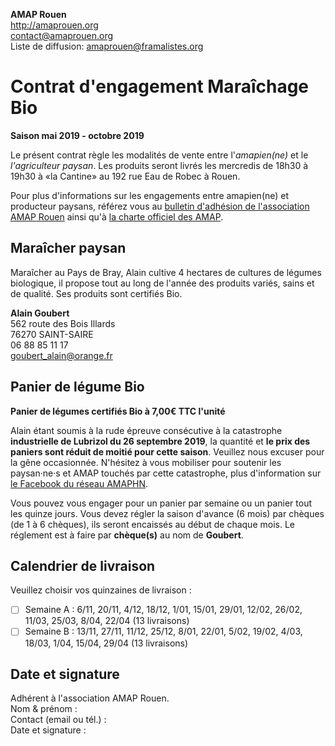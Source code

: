 **AMAP Rouen**  
http://amaprouen.org  
contact@amaprouen.org  
Liste de diffusion: amaprouen@framalistes.org

# Contrat d'engagement Maraîchage Bio
**Saison mai 2019 - octobre 2019**

Le présent contrat règle les modalités de vente entre l'*amapien(ne)* et le *l'agriculteur paysan*. Les produits seront livrés les mercredis de 18h30 à 19h30 à «la Cantine» au 192 rue Eau de Robec à Rouen.

Pour plus d'informations sur les engagements entre amapien(ne) et producteur paysans, référez vous au [bulletin d'adhésion de l'association AMAP Rouen](bulletin-adhesion-amap-rouen) ainsi qu'à [la charte officiel des AMAP](http://miramap.org/IMG/pdf/charte_des_amap_mars_2014-2.pdf).

## Maraîcher paysan

Maraîcher au Pays de Bray, Alain cultive 4 hectares de cultures de légumes biologique, il propose tout au long de l'année des produits variés, sains et de qualité. Ses produits sont certifiés Bio.

**Alain Goubert**  
562 route des Bois Illards  
76270 SAINT-SAIRE  
06 88 85 11 17  
goubert_alain@orange.fr

## Panier de légume Bio
**Panier de légumes certifiés Bio à 7,00€ TTC l'unité**

Alain étant soumis à la rude épreuve consécutive à la catastrophe **industrielle de Lubrizol du 26 septembre 2019**, la quantité et **le prix des paniers sont réduit de moitié pour cette saison**. Veuillez nous excuser pour la gêne occasionnée. N'hésitez à vous mobiliser pour soutenir les paysan·ne·s et AMAP touchés par cette catastrophe, plus d'information sur [le Facebook du réseau AMAPHN](https://www.facebook.com/amap.hautenormandie).

Vous pouvez vous engager pour un panier par semaine ou un panier tout les quinze jours.
Vous devez régler la saison d'avance (6 mois) par chèques (de 1 à 6 chèques), ils seront encaissés au début de chaque mois. Le réglement est à faire par **chèque(s)** au nom de **Goubert**.

## Calendrier de livraison

Veuillez choisir vos quinzaines de livraison : 

 - [ ] Semaine A : 6/11, 20/11, 4/12, 18/12, 1/01, 15/01, 29/01, 12/02, 26/02, 11/03, 25/03, 8/04, 22/04 (13 livraisons)
 - [ ] Semaine B : 13/11, 27/11, 11/12, 25/12, 8/01, 22/01, 5/02, 19/02, 4/03, 18/03, 1/04, 15/04, 29/04 (13 livraisons)

## Date et signature
Adhérent à l'association AMAP Rouen.  
Nom & prénom :  
Contact (email ou tél.) :   
Date et signature : 
